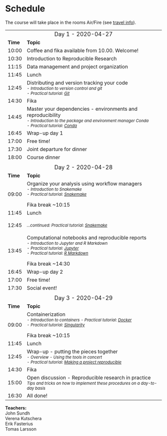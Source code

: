 <h1> Schedule </h1>

The course will take place in the rooms Air/Fire  (see [travel info](travel.md)).

<table>
  <tr>
    <td colspan="3">
      <font size="4">
      <center> Day 1 - 2020-04-27 </center>
    </td>
  </tr>
  <tr>
    <td> <font size="3"><b>Time</b> </td>
    <td> <font size="3"><b>Topic</b> </td>
  </tr>
  <tr>
    <td> <font size="3"> 10:00
    <td> <font size="3"> Coffee and fika available from 10.00. Welcome!</td>
  </tr>
  <tr>
    <td> <font size="3"> 10:30
    <td> <font size="3"> Introduction to Reproducible Research
  </tr>
  <tr>
    <td> <font size="3"> 11:15
    <td> <font size="3"> Data management and project organization 
  </tr>
  <tr>
    <td> <font size="3"> 11:45
    <td> <font size="3"> Lunch
  </tr>
  <tr>
    <td> <font size="3"> 12:45
    <td> <font size="3"> Distributing and version tracking your code
         <font size="2"><i><br>
           - Introduction to version control and git<br>
           - Practical tutorial: <a href="../git/">Git</a></i> <br>
  </tr>
  <tr>
    <td> <font size="3"> 14:30
    <td> <font size="3"> Fika
  </tr>
  <tr>
    <td> <font size="3"> 14:45
    <td> <font size="3"> Master your dependencies - environments and reproducibility
         <font size="2"><i><br>
           - Introduction to the package and environment manager Conda<br>
           - Practical tutorial: <a href="../conda/">Conda</a> <br>
  </tr>
  <tr>
    <td> <font size="3"> 16:45
    <td> <font size="3"> Wrap-up day 1
  </tr>
  <tr>
    <td> <font size="3"> 17:00
    <td> <font size="3"> Free time!
  </tr>
  <tr>
    <td> <font size="3"> 17:30
    <td> <font size="3"> Joint departure for dinner
  </tr>
  <tr>
    <td> <font size="3"> 18:00
    <td> <font size="3"> Course dinner<br>
  </tr>
  <tr>
    <td colspan="3"> </td>
  </tr>
  <tr>
    <td colspan="3">
      <font size="4">
      <center> Day 2  - 2020-04-28 </center>
    </td>
  </tr>
  <tr>
    <td> <font size="3"><b>Time</b> </td>
    <td> <font size="3"><b>Topic</b> </td>
  </tr>
  <tr>
    <td> <font size="3"> 09:00
    <td> <font size="3"> Organize your analysis using workflow managers
        <font size="2"><i><br>
        - Introduction to Snakemake<br>
        - Practical tutorial: <a href="../snakemake/">Snakemake</a></i><br><br>
        <font size="3">Fika break ~10:15 <br>
  </tr>
<tr>
    <td> <font size="3"> 11:45  </td>
    <td> <font size="3"> Lunch </td>
  </tr>
  <tr>
    <td> <font size="3"> 12:45 </td>
    <td>
      <font size="2"><i><br>
      ...continued: Practical tutorial: <a href="../snakemake/">Snakemake</a></i><br><br>
    </td>
  </tr>
  <tr>
    <td> <font size="3"> 13:45 </td>
    <td>
      <font size="3"> Computational notebooks and reproducible reports
      <font size="2"><i><br>
      - Introduction to Jupyter and R Markdown<br>
      - Practical tutorial: <a href="../jupyter/">Jupyter</a><br>
      - Practical tutorial: <a href="../rmarkdown/">R Markdown</a></i><br><br>
      <font size="3">Fika break ~14:30 <br>
    </td>
  </tr>
  <tr>
    <td> <font size="3"> 16:45 </td>
    <td> <font size="3"> Wrap-up day 2
  </tr>
  <tr>
    <td> <font size="3"> 17:00 </td>
    <td> <font size="3"> Free time! </td>
  </tr>
  <tr>
    <td> <font size="3"> 17:30 </td>
    <td> <font size="3"> Social event! </td>
  </tr>
  <tr>
    <td colspan="3"> </td>
  </tr>
  <tr>
    <td colspan="3">
      <font size="4">
      <center> Day 3  - 2020-04-29 </center>
    </td>
  </tr>
  <tr>
    <td> <font size="3"><b>Time</b> </td>
    <td> <font size="3"><b>Topic</b> </td>
  </tr>
  <tr>
    <td> <font size="3"> 09:00
    </td>
    <td>
      <font size="3"> Containerization
      <font size="2"><i><br>
      - Introduction to containers 
      - Practical tutorial: <a href="../docker/">Docker</a><br>
      - Practical tutorial: <a href="../singularity">Singularity</a></i><br><br>
      <font size="3">Fika break ~10:15 <br>
    </td>
  </tr>
  <tr>
    <td> <font size="3"> 11:45  </td>
    <td> <font size="3"> Lunch </td>
  </tr>
  <tr>
    <td> <font size="3"> 12:45 </td>
    <td>
      <font size="3"> Wrap-up - putting the pieces together
      <font size="2"><i><br>
      - Overview - Using the tools in concert <br>
      - Practical tutorial: <a href="../repres_project">Making a project reproducible</a></i>
    </td>
  </tr>
  <tr>
    <td> <font size="3"> 14:30  </td>
    <td> <font size="3"> Fika </td>
  </tr>
  <tr>
    <td> <font size="3"> 15:00  </td>
    <td>
      <font size="3"> Open discussion - Reproducible research in practice<br>
      <font size="2"><i>Tips and tricks on how to implement these procedures on a day-to-day basis<br>
    </td>
  </tr>
  <tr>
    <td> <font size="3"> 16:30 </td>
    <td> <font size="3"> All done! </td>
  </tr>
</table>

**Teachers:**  
John Sundh  
Verena Kutschera  
Erik Fasterius  
Tomas Larsson  
